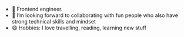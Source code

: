 - 🤔 Frontend engineer.
- 👯 I’m looking forward to collaborating with fun people who also have strong technical skills and mindset
- 😄 Hobbies: I love travelling, reading, learning new stuff
